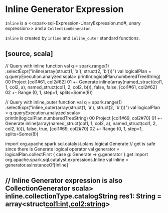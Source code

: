 # Inline Generator Expression

`Inline` is a <<spark-sql-Expression-UnaryExpression.md#, unary expression>> and a `CollectionGenerator`.

`Inline` is created by `inline` and `inline_outer` standard functions.

[source, scala]
----
// Query with inline function
val q = spark.range(1)
  .selectExpr("inline(array(struct(1, 'a'), struct(2, 'b')))")
val logicalPlan = q.queryExecution.analyzed
scala> println(logicalPlan.numberedTreeString)
00 Project [col1#61, col2#62]
01 +- Generate inline(array(named_struct(col1, 1, col2, a), named_struct(col1, 2, col2, b))), false, false, [col1#61, col2#62]
02    +- Range (0, 1, step=1, splits=Some(8))

// Query with inline_outer function
val q = spark.range(1)
  .selectExpr("inline_outer(array(struct(1, 'a'), struct(2, 'b')))")
val logicalPlan = q.queryExecution.analyzed
scala> println(logicalPlan.numberedTreeString)
00 Project [col1#69, col2#70]
01 +- Generate inline(array(named_struct(col1, 1, col2, a), named_struct(col1, 2, col2, b))), false, true, [col1#69, col2#70]
02    +- Range (0, 1, step=1, splits=Some(8))

import org.apache.spark.sql.catalyst.plans.logical.Generate
// get is safe since there is Generate logical operator
val generator = logicalPlan.collectFirst { case g: Generate => g.generator }.get
import org.apache.spark.sql.catalyst.expressions.Inline
val inline = generator.asInstanceOf[Inline]

// Inline Generator expression is also CollectionGenerator
scala> inline.collectionType.catalogString
res1: String = array<struct<col1:int,col2:string>>
----
